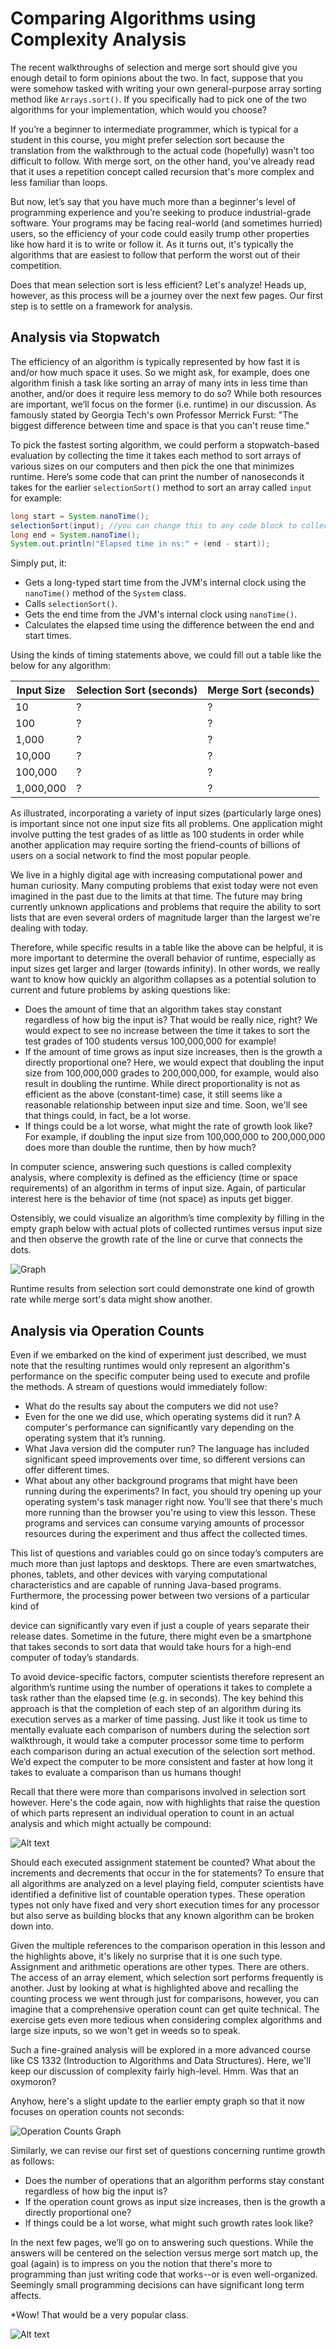 # Comparing Algorithms using Complexity Analysis

The recent walkthroughs of selection and merge sort should give you enough detail to form opinions about the two. In fact, suppose that you were somehow tasked with writing your own general-purpose array sorting method like `Arrays.sort()`. If you specifically had to pick one of the two algorithms for your implementation, which would you choose?

If you’re a beginner to intermediate programmer, which is typical for a student in this course, you might prefer selection sort because the translation from the walkthrough to the actual code (hopefully) wasn't too difficult to follow. With merge sort, on the other hand, you've already read that it uses a repetition concept called recursion that's more complex and less familiar than loops.

But now, let’s say that you have much more than a beginner's level of programming experience and you’re seeking to produce industrial-grade software. Your programs may be facing real-world (and sometimes hurried) users, so the efficiency of your code could easily trump other properties like how hard it is to write or follow it. As it turns out, it's typically the algorithms that are easiest to follow that perform the worst out of their competition.

Does that mean selection sort is less efficient? Let's analyze! Heads up, however, as this process will be a journey over the next few pages. Our first step is to settle on a framework for analysis.

## Analysis via Stopwatch

The efficiency of an algorithm is typically represented by how fast it is and/or how much space it uses. So we might ask, for example, does one algorithm finish a task like sorting an array of many ints in less time than another, and/or does it require less memory to do so? While both resources are important, we’ll focus on the former (i.e. runtime) in our discussion. As famously stated by Georgia Tech's own Professor Merrick Furst: "The biggest difference between time and space is that you can't reuse time."

To pick the fastest sorting algorithm, we could perform a stopwatch-based evaluation by collecting the time it takes each method to sort arrays of various sizes on our computers and then pick the one that minimizes runtime. Here’s some code that can print the number of nanoseconds it takes for the earlier `selectionSort()` method to sort an array called `input` for example:

```java
long start = System.nanoTime();
selectionSort(input); //you can change this to any code block to collect its runtime
long end = System.nanoTime();
System.out.println("Elapsed time in ns:" + (end - start));
```

Simply put, it:

- Gets a long-typed start time from the JVM's internal clock using the `nanoTime()` method of the `System` class.
- Calls `selectionSort()`.
- Gets the end time from the JVM's internal clock using `nanoTime()`.
- Calculates the elapsed time using the difference between the end and start times.

Using the kinds of timing statements above, we could fill out a table like the below for any algorithm:

| Input Size | Selection Sort (seconds) | Merge Sort (seconds) |
| ---------- | ------------------------ | -------------------- |
| 10         | ?                        | ?                    |
| 100        | ?                        | ?                    |
| 1,000      | ?                        | ?                    |
| 10,000     | ?                        | ?                    |
| 100,000    | ?                        | ?                    |
| 1,000,000  | ?                        | ?                    |

As illustrated, incorporating a variety of input sizes (particularly large ones) is important since not one input size fits all problems. One application might involve putting the test grades of as little as 100 students in order while another application may require sorting the friend-counts of billions of users on a social network to find the most popular people.

We live in a highly digital age with increasing computational power and human curiosity. Many computing problems that exist today were not even imagined in the past due to the limits at that time. The future may bring currently unknown applications and problems that require the ability to sort lists that are even several orders of magnitude larger than the largest we're dealing with today.

Therefore, while specific results in a table like the above can be helpful, it is more important to determine the overall behavior of runtime, especially as input sizes get larger and larger (towards infinity). In other words, we really want to know how quickly an algorithm collapses as a potential solution to current and future problems by asking questions like:

- Does the amount of time that an algorithm takes stay constant regardless of how big the input is? That would be really nice, right? We would expect to see no increase between the time it takes to sort the test grades of 100 students versus 100,000,000 for example!
- If the amount of time grows as input size increases, then is the growth a directly proportional one? Here, we would expect that doubling the input size from 100,000,000 grades to 200,000,000, for example, would also result in doubling the runtime. While direct proportionality is not as efficient as the above (constant-time) case, it still seems like a reasonable relationship between input size and time. Soon, we'll see that things could, in fact, be a lot worse.
- If things could be a lot worse, what might the rate of growth look like? For example, if doubling the input size from 100,000,000 to 200,000,000 does more than double the runtime, then by how much?

In computer science, answering such questions is called complexity analysis, where complexity is defined as the efficiency (time or space requirements) of an algorithm in terms of input size. Again, of particular interest here is the behavior of time (not space) as inputs get bigger.

Ostensibly, we could visualize an algorithm’s time complexity by filling in the empty graph below with actual plots of collected runtimes versus input size and then observe the growth rate of the line or curve that connects the dots.

![Graph](2024-01-25-05-47-21.png)

Runtime results from selection sort could demonstrate one kind of growth rate while merge sort's data might show another.

## Analysis via Operation Counts

Even if we embarked on the kind of experiment just described, we must note that the resulting runtimes would only represent an algorithm's performance on the specific computer being used to execute and profile the methods. A stream of questions would immediately follow:

- What do the results say about the computers we did not use?
- Even for the one we did use, which operating systems did it run? A computer's performance can significantly vary depending on the operating system that it’s running.
- What Java version did the computer run? The language has included significant speed improvements over time, so different versions can offer different times.
- What about any other background programs that might have been running during the experiments? In fact, you should try opening up your operating system's task manager right now. You'll see that there's much more running than the browser you're using to view this lesson. These programs and services can consume varying amounts of processor resources during the experiment and thus affect the collected times.

This list of questions and variables could go on since today’s computers are much more than just laptops and desktops. There are even smartwatches, phones, tablets, and other devices with varying computational characteristics and are capable of running Java-based programs. Furthermore, the processing power between two versions of a particular kind of

device can significantly vary even if just a couple of years separate their release dates. Sometime in the future, there might even be a smartphone that takes seconds to sort data that would take hours for a high-end computer of today’s standards.

To avoid device-specific factors, computer scientists therefore represent an algorithm’s runtime using the number of operations it takes to complete a task rather than the elapsed time (e.g. in seconds). The key behind this approach is that the completion of each step of an algorithm during its execution serves as a marker of time passing. Just like it took us time to mentally evaluate each comparison of numbers during the selection sort walkthrough, it would take a computer processor some time to perform each comparison during an actual execution of the selection sort method. We’d expect the computer to be more consistent and faster at how long it takes to evaluate a comparison than us humans though!

Recall that there were more than comparisons involved in selection sort however. Here's the code again, now with highlights that raise the question of which parts represent an individual operation to count in an actual analysis and which might actually be compound:

![Alt text](image-1.png)

Should each executed assignment statement be counted? What about the increments and decrements that occur in the for statements? To ensure that all algorithms are analyzed on a level playing field, computer scientists have identified a definitive list of countable operation types. These operation types not only have fixed and very short execution times for any processor but also serve as building blocks that any known algorithm can be broken down into.

Given the multiple references to the comparison operation in this lesson and the highlights above, it's likely no surprise that it is one such type. Assignment and arithmetic operations are other types. There are others. The access of an array element, which selection sort performs frequently is another. Just by looking at what is highlighted above and recalling the counting process we went through just for comparisons, however, you can imagine that a comprehensive operation count can get quite technical. The exercise gets even more tedious when considering complex algorithms and large size inputs, so we won't get in weeds so to speak.

Such a fine-grained analysis will be explored in a more advanced course like CS 1332 (Introduction to Algorithms and Data Structures). Here, we'll keep our discussion of complexity fairly high-level. Hmm. Was that an oxymoron?

Anyhow, here's a slight update to the earlier empty graph so that it now focuses on operation counts not seconds:

![Operation Counts Graph](2024-01-25-05-48-55.png)

Similarly, we can revise our first set of questions concerning runtime growth as follows:

- Does the number of operations that an algorithm performs stay constant regardless of how big the input is?
- If the operation count grows as input size increases, then is the growth a directly proportional one?
- If things could be a lot worse, what might such growth rates look like?

In the next few pages, we’ll go on to answering such questions. While the answers will be centered on the selection versus merge sort match up, the goal (again) is to impress on you the notion that there's more to programming than just writing code that works--or is even well-organized. Seemingly small programming decisions can have significant long term affects.

\*Wow! That would be a very popular class.

![Alt text](image.png)
